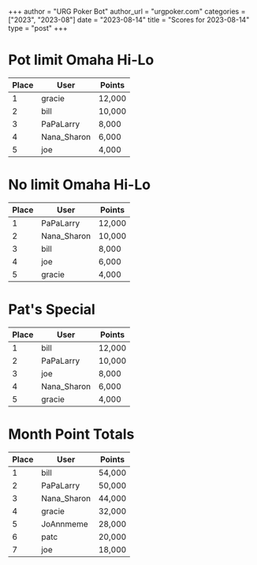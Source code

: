 +++
author = "URG Poker Bot"
author_url = "urgpoker.com"
categories = ["2023", "2023-08"]
date = "2023-08-14"
title = "Scores for 2023-08-14"
type = "post"
+++
# Pot limit Omaha Hi-Lo

| Place | User | Points |
|-------|------|--------|
| 1 | gracie | 12,000 |
| 2 | bill | 10,000 |
| 3 | PaPaLarry | 8,000 |
| 4 | Nana_Sharon | 6,000 |
| 5 | joe | 4,000 |

# No limit Omaha Hi-Lo

| Place | User | Points |
|-------|------|--------|
| 1 | PaPaLarry | 12,000 |
| 2 | Nana_Sharon | 10,000 |
| 3 | bill | 8,000 |
| 4 | joe | 6,000 |
| 5 | gracie | 4,000 |

# Pat's Special

| Place | User | Points |
|-------|------|--------|
| 1 | bill | 12,000 |
| 2 | PaPaLarry | 10,000 |
| 3 | joe | 8,000 |
| 4 | Nana_Sharon | 6,000 |
| 5 | gracie | 4,000 |

# Month Point Totals

| Place | User | Points |
|-------|------|--------|
| 1 | bill | 54,000 |
| 2 | PaPaLarry | 50,000 |
| 3 | Nana_Sharon | 44,000 |
| 4 | gracie | 32,000 |
| 5 | JoAnnmeme | 28,000 |
| 6 | patc | 20,000 |
| 7 | joe | 18,000 |
